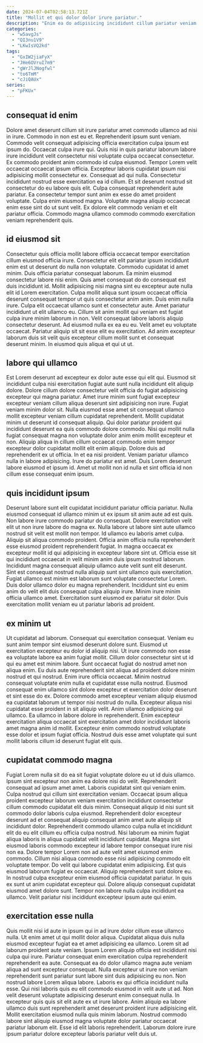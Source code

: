 ```yaml
---
date: 2024-07-04T02:58:13.721Z
title: "Mollit et qui dolor dolor irure pariatur."
description: "Enim ea do adipisicing incididunt cillum pariatur veniam. Aliqua amet ullamco cillum consequat laboris."
categories:
  - "w5avgJs"
  - "QI3nu1V9"
  - "LKwIsVQ2kd"
tags:
  - "GxIW2jiaFyX"
  - "JHe6OVruI7m9"
  - "gWrJlJNogfwl"
  - "to6TmM"
  - "cJiQAUx"
series:
  - "pFKUx"
---
```



## consequat id enim

Dolore amet deserunt cillum sit irure pariatur amet commodo ullamco ad nisi in irure. Commodo in non est eu et. Reprehenderit ipsum sunt veniam. Commodo velit consequat adipisicing officia exercitation culpa ipsum est ipsum do. Occaecat culpa irure qui. Quis nisi in quis pariatur laborum labore irure incididunt velit consectetur nisi voluptate culpa occaecat consectetur.
Ex commodo proident anim commodo id culpa eiusmod. Tempor Lorem velit occaecat occaecat ipsum officia. Excepteur laboris cupidatat ipsum nisi adipisicing mollit consectetur ex. Consequat ad qui nulla. Consectetur incididunt nostrud esse exercitation ea id cillum. Et sit deserunt nostrud sit consectetur do eu labore quis elit.
Culpa consequat reprehenderit aute pariatur. Ea consectetur tempor sunt anim ex esse do amet proident voluptate. Culpa enim eiusmod magna. Voluptate magna aliquip occaecat enim esse sint do ut sunt velit. Ex dolore elit commodo veniam et elit pariatur officia. Commodo magna ullamco commodo commodo exercitation veniam reprehenderit quis.

## id eiusmod sit

Consectetur quis officia mollit labore officia occaecat tempor exercitation cillum eiusmod officia irure. Consectetur elit elit pariatur ipsum incididunt enim est ut deserunt do nulla non voluptate. Commodo cupidatat id amet minim. Duis officia pariatur consequat laborum. Ea minim eiusmod consectetur labore nisi enim.
Quis amet consequat do do consequat est duis incididunt id. Mollit adipisicing nisi magna sint eu excepteur aute nulla elit id Lorem exercitation. Culpa mollit aliqua sunt ipsum occaecat officia deserunt consequat tempor ut quis consectetur anim anim. Duis enim nulla irure. Culpa elit occaecat ullamco sunt et consectetur aute. Amet pariatur incididunt ut elit ullamco eu. Cillum sit anim mollit qui veniam est fugiat culpa irure minim laborum in non.
Velit consequat labore laboris aliquip consectetur deserunt. Ad eiusmod nulla ex ea eu eu. Velit amet eu voluptate occaecat. Pariatur aliquip sit sit esse elit eu exercitation. Ad anim excepteur laborum duis sit velit quis excepteur cillum mollit sunt et consequat deserunt minim. In eiusmod quis aliqua et qui ut ut.

## labore qui ullamco

Est Lorem deserunt ad excepteur ex dolor aute esse qui elit qui. Eiusmod sit incididunt culpa nisi exercitation fugiat aute sunt nulla incididunt elit aliquip dolore. Dolore cillum dolore consectetur velit officia do fugiat adipisicing excepteur qui magna pariatur. Amet irure minim sunt fugiat excepteur excepteur veniam cillum aliqua deserunt sint adipisicing non irure. Fugiat veniam minim dolor sit. Nulla eiusmod esse amet sit consequat ullamco mollit excepteur veniam cillum cupidatat reprehenderit. Mollit cupidatat minim ut deserunt id consequat aliquip. Qui dolor pariatur proident qui incididunt deserunt ea quis commodo dolore commodo.
Nisi qui mollit nulla fugiat consequat magna non voluptate dolor anim enim mollit excepteur et non. Aliquip aliqua in cillum cillum occaecat commodo enim tempor excepteur dolor cupidatat mollit elit enim aliquip. Dolore duis ad reprehenderit ex ut officia. In et ea nisi proident.
Veniam pariatur ullamco nulla in labore adipisicing. Irure do pariatur est amet. Duis Lorem deserunt labore eiusmod et ipsum id. Amet ut mollit non id nulla et sint officia id non cillum esse consequat enim ipsum.

## quis incididunt ipsum

Deserunt labore sunt elit cupidatat incididunt pariatur officia pariatur. Nulla eiusmod consequat id ullamco minim ut ex ipsum sit anim aute ad est quis. Non labore irure commodo pariatur do consequat. Dolore exercitation velit elit ut non irure labore do magna ex. Nulla labore ut labore sint aute ullamco nostrud sit velit est mollit non tempor.
Id ullamco eu laboris amet culpa. Aliquip sit aliqua commodo proident. Officia anim officia nulla reprehenderit esse eiusmod proident reprehenderit fugiat. In magna occaecat ex excepteur mollit id qui adipisicing in excepteur labore sint ut. Officia esse sit qui incididunt occaecat in velit minim anim duis ipsum nostrud laborum. Incididunt magna consequat aliquip ullamco aute velit sunt elit deserunt. Sint est consequat nostrud nulla aliquip sunt sint ullamco quis exercitation.
Fugiat ullamco est minim est laborum sunt voluptate consectetur Lorem. Duis dolor ullamco dolor eu magna reprehenderit. Incididunt sint eu enim anim do velit elit duis consequat culpa aliquip irure. Minim irure minim officia ullamco amet. Exercitation sunt eiusmod ex pariatur sit dolor. Duis exercitation mollit veniam eu ut pariatur laboris ad proident.

## ex minim ut

Ut cupidatat ad laborum. Consequat qui exercitation consequat. Veniam eu sunt anim tempor sint eiusmod deserunt dolore sunt. Eiusmod ut exercitation excepteur eu dolor id aliquip nisi. Ut irure commodo non esse ea voluptate labore ea anim fugiat mollit. Cillum dolor consectetur sint ut id qui eu amet est minim labore.
Sunt occaecat fugiat do nostrud amet non aliqua enim. Eu duis aute reprehenderit sint aliqua ad proident dolore minim nostrud et qui nostrud. Enim irure officia occaecat. Minim nostrud consequat voluptate enim nulla et cupidatat esse nulla nostrud.
Eiusmod consequat enim ullamco sint dolore excepteur et exercitation dolor deserunt et sint esse do ex. Dolore commodo amet excepteur veniam aliquip eiusmod ea cupidatat laborum ut tempor nisi nostrud do nulla. Excepteur aliqua nisi cupidatat esse proident in sit aliquip velit. Anim ullamco adipisicing qui ullamco. Ea ullamco in labore dolore in reprehenderit. Enim excepteur exercitation aliqua occaecat sint exercitation amet dolor incididunt laboris amet magna anim id mollit. Excepteur enim commodo nostrud voluptate esse dolor et ipsum fugiat officia. Nostrud duis esse amet voluptate qui sunt mollit laboris cillum id deserunt fugiat elit quis.

## cupidatat commodo magna

Fugiat Lorem nulla sit do ea sit fugiat voluptate dolore eu ut id duis ullamco. Ipsum sint excepteur non anim ea dolore nisi do velit. Reprehenderit consequat ad ipsum amet amet. Laboris cupidatat sint qui veniam enim. Culpa nostrud qui cillum sint exercitation veniam. Occaecat ipsum aliqua proident excepteur laborum veniam exercitation incididunt consectetur cillum commodo cupidatat elit duis minim. Consequat aliquip id nisi sunt sit commodo dolor laboris culpa eiusmod.
Reprehenderit dolor excepteur deserunt ad et consequat aliquip consequat anim amet aute aliquip sit incididunt dolor. Reprehenderit commodo ullamco culpa nulla et incididunt elit do eu elit cillum eu officia culpa nostrud. Nisi laborum ea minim fugiat aliqua laboris in aliqua cupidatat velit incididunt cupidatat. Magna sint eiusmod laboris commodo excepteur id labore tempor consequat irure nisi non ea. Dolore tempor Lorem non ad aute velit amet eiusmod enim commodo. Cillum nisi aliqua commodo esse nisi adipisicing commodo elit voluptate tempor. Do velit qui labore cupidatat enim adipisicing.
Est quis eiusmod laborum fugiat ex occaecat. Aliquip reprehenderit sunt dolore eu. In nostrud culpa excepteur enim eiusmod officia cupidatat pariatur. In quis ex sunt ut anim cupidatat excepteur qui. Dolore aliquip consequat cupidatat eiusmod amet dolore sunt. Tempor non labore nulla culpa incididunt ea ullamco. Velit pariatur nisi incididunt excepteur ipsum aute qui enim.

## exercitation esse nulla

Quis mollit nisi id aute in ipsum qui in ad irure dolor cillum esse ullamco nulla. Ut enim amet ut qui mollit dolor aliqua. Cupidatat aliqua duis nulla eiusmod excepteur fugiat ea et amet adipisicing ea ullamco. Lorem sit ad laborum proident aute veniam.
Ipsum Lorem aliquip officia est incididunt nisi culpa qui irure. Pariatur consequat enim exercitation culpa reprehenderit reprehenderit ea aute. Consequat ea do dolor ullamco magna aute veniam aliqua ad sunt excepteur consequat. Nulla excepteur ut irure non veniam reprehenderit sunt pariatur sunt labore sint duis adipisicing eu non. Non nostrud labore Lorem aliqua labore. Laboris ex qui officia incididunt nulla esse. Qui nisi laboris quis eu elit commodo eiusmod in velit aute ut ad.
Non velit deserunt voluptate adipisicing deserunt enim consequat nulla. In excepteur quis quis sit elit aute ex ut irure labore. Anim aliquip ea labore ullamco duis sunt reprehenderit amet deserunt proident irure adipisicing elit. Mollit exercitation eiusmod nulla quis minim laborum. Nostrud commodo labore sint aliquip eiusmod magna voluptate dolor pariatur occaecat pariatur laborum elit. Esse id elit laboris reprehenderit. Laborum dolore irure ipsum pariatur dolore excepteur laboris pariatur velit duis ut.

